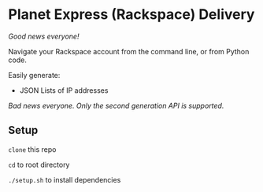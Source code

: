 # Planet Express (Rackspace) Delivery

*Good news everyone!*

Navigate your Rackspace account from the command line, or from Python code.

Easily generate:

  - JSON Lists of IP addresses

*Bad news everyone. Only the second generation API is supported.*

## Setup

`clone` this repo

`cd` to root directory

`./setup.sh` to install dependencies
